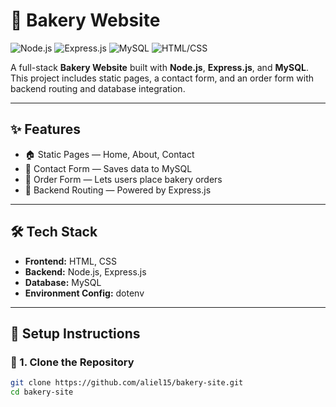 # 🍰 Bakery Website

![Node.js](https://img.shields.io/badge/Backend-Node.js-brightgreen?logo=node.js)
![Express.js](https://img.shields.io/badge/Framework-Express.js-lightgrey?logo=express)
![MySQL](https://img.shields.io/badge/Database-MySQL-blue?logo=mysql)
![HTML/CSS](https://img.shields.io/badge/Frontend-HTML%2FCSS-orange?logo=html5)

A full-stack **Bakery Website** built with **Node.js**, **Express.js**, and **MySQL**. This project includes static pages, a contact form, and an order form with backend routing and database integration.

---

## ✨ Features

- 🏠 Static Pages — Home, About, Contact  
- 📩 Contact Form — Saves data to MySQL  
- 🧾 Order Form — Lets users place bakery orders  
- 🔁 Backend Routing — Powered by Express.js  

---

## 🛠 Tech Stack

- **Frontend:** HTML, CSS  
- **Backend:** Node.js, Express.js  
- **Database:** MySQL  
- **Environment Config:** dotenv  

---

## 🚀 Setup Instructions

### 📂 1. Clone the Repository

```bash
git clone https://github.com/aliel15/bakery-site.git
cd bakery-site
